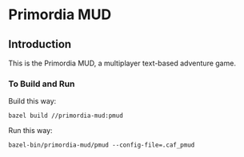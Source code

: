 # Primordia MUD

## Introduction

This is the Primordia MUD, a multiplayer text-based adventure game.

### To Build and Run

Build this way:

```
bazel build //primordia-mud:pmud
```

Run this way:

```
bazel-bin/primordia-mud/pmud --config-file=.caf_pmud 
```
